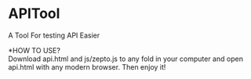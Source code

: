 APITool
=======

A Tool For testing API Easier

*HOW TO USE?<br />
Download api.html and js/zepto.js to any fold in your computer and open api.html with any modern browser.
Then enjoy it!
